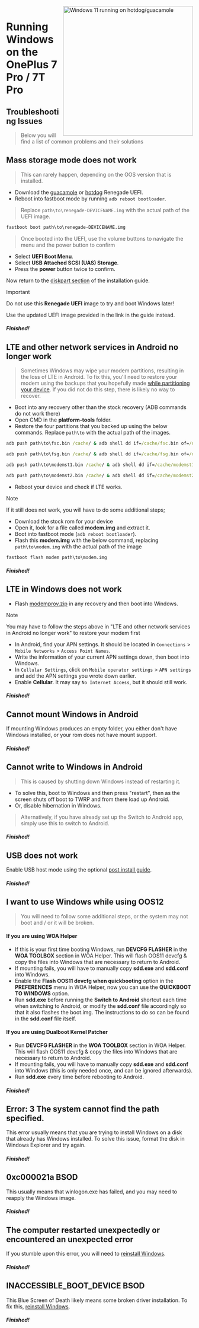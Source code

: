 <img align="right" src="https://github.com/n00b69/woa-op7/blob/main/op7.png" width="350" alt="Windows 11 running on hotdog/guacamole">

# Running Windows on the OnePlus 7 Pro / 7T Pro

## Troubleshooting Issues
> Below you will find a list of common problems and their solutions

## Mass storage mode does not work
> This can rarely happen, depending on the OOS version that is installed.
- Download the [guacamole](https://github.com/n00b69/woa-op7/releases/download/Files/renegade-guacamole.img) or [hotdog](https://github.com/n00b69/woa-op7/releases/download/Files/renegade-hotdog.img) Renegade UEFI.
- Reboot into fastboot mode by running `adb reboot bootloader`.
> Replace `path\to\renegade-DEVICENAME.img` with the actual path of the UEFI image.
```cmd
fastboot boot path\to\renegade-DEVICENAME.img
```
> Once booted into the UEFI, use the volume buttons to navigate the menu and the power button to confirm
- Select **UEFI Boot Menu**.
- Select **USB Attached SCSI (UAS) Storage**.
- Press the **power** button twice to confirm.

Now return to the [diskpart section](3-install.md#diskpart) of the installation guide.

> [!Important]
> Do not use this **Renegade UEFI** image to try and boot Windows later!
>
> Use the updated UEFI image provided in the link in the guide instead.

##### Finished!

## LTE and other network services in Android no longer work
> Sometimes Windows may wipe your modem partitions, resulting in the loss of LTE in Android. To fix this, you'll need to restore your modem using the backups that you hopefully made [while partitioning your device](1-partition.md#backing-up-important-files). If you did not do this step, there is likely no way to recover.
- Boot into any recovery other than the stock recovery (ADB commands do not work there)
- Open CMD in the **platform-tools** folder.
- Restore the four partitions that you backed up using the below commands. Replace `path\to` with the actual path of the images.
```cmd
adb push path\to\fsc.bin /cache/ & adb shell dd if=/cache/fsc.bin of=/dev/block/by-name/fsc
```

```cmd
adb push path\to\fsg.bin /cache/ & adb shell dd if=/cache/fsg.bin of=/dev/block/by-name/fsg
```

```cmd
adb push path\to\modemst1.bin /cache/ & adb shell dd if=/cache/modemst1.bin of=/dev/block/by-name/modemst1
```

```cmd
adb push path\to\modemst2.bin /cache/ & adb shell dd if=/cache/modemst2.bin of=/dev/block/by-name/modemst2
```
- Reboot your device and check if LTE works.
> [!Note]
> If it still does not work, you will have to do some additional steps;
- Download the stock rom for your device
- Open it, look for a file called **modem.img** and extract it.
- Boot into fastboot mode (`adb reboot bootloader`).
- Flash this **modem.img** with the below command, replacing `path\to\modem.img` with the actual path of the image
```cmd
fastboot flash modem path\to\modem.img
```

##### Finished!

## LTE in Windows does not work
- Flash [modemprov.zip](https://github.com/n00b69/woa-op7/releases/download/Files/modemprov.zip) in any recovery and then boot into Windows.

> [!Note]
> You may have to follow the steps above in "LTE and other network services in Android no longer work" to restore your modem first
- In Android, find your APN settings. It should be located in `Connections` > `Mobile Networks` > `Access Point Names`.
- Write the information of your current APN settings down, then boot into Windows.
- In `Cellular Settings`, click on `Mobile operator settings` > `APN settings` and add the APN settings you wrote down earlier.
- Enable **Cellular**. It may say `No Internet Access`, but it should still work. 

##### Finished!

## Cannot mount Windows in Android
If mounting Windows produces an empty folder, you either don't have Windows installed, or your rom does not have mount support.

##### Finished!

## Cannot write to Windows in Android
> This is caused by shutting down Windows instead of restarting it.
- To solve this, boot to Windows and then press "restart", then as the screen shuts off boot to TWRP and from there load up Android.
- Or, disable hibernation in Windows. 
> Alternatively, if you have already set up the Switch to Android app, simply use this to switch to Android.

##### Finished!

## USB does not work
Enable USB host mode using the optional [post install guide](materials.md#toggling-usb-host-mode).

##### Finished!

## I want to use Windows while using OOS12
> You will need to follow some additional steps, or the system may not boot and / or it will be broken.

#### If you are using WOA Helper
- If this is your first time booting Windows, run **DEVCFG FLASHER** in the **WOA TOOLBOX** section in WOA Helper. This will flash OOS11 devcfg & copy the files into Windows that are necessary to return to Android.
- If mounting fails, you will have to manually copy **sdd.exe** and **sdd.conf** into Windows.
- Enable the **Flash OOS11 devcfg when quickbooting** option in the **PREFERENCES** menu in WOA Helper, now you can use the **QUICKBOOT TO WINDOWS** option.
- Run **sdd.exe** before running the **Switch to Android** shortcut each time when switching to Android, or modify the **sdd.conf** file accordingly so that it also flashes the boot.img. The instructions to do so can be found in the **sdd.conf** file itself.

#### If you are using Dualboot Kernel Patcher
- Run **DEVCFG FLASHER** in the **WOA TOOLBOX** section in WOA Helper. This will flash OOS11 devcfg & copy the files into Windows that are necessary to return to Android.
- If mounting fails, you will have to manually copy **sdd.exe** and **sdd.conf** into Windows (this is only needed once, and can be ignored afterwards).
- Run **sdd.exe** every time before rebooting to Android.

##### Finished!


## Error: 3 The system cannot find the path specified.
This error usually means that you are trying to install Windows on a disk that already has Windows installed. To solve this issue, format the disk in Windows Explorer and try again.

##### Finished!

## 0xc000021a BSOD
This usually means that winlogon.exe has failed, and you may need to reapply the Windows image.

##### Finished!

## The computer restarted unexpectedly or encountered an unexpected error
If you stumble upon this error, you will need to [reinstall Windows](reinstall.md).

##### Finished!

## INACCESSIBLE_BOOT_DEVICE BSOD
This Blue Screen of Death likely means some broken driver installation. To fix this, [reinstall Windows](reinstall.md).

##### Finished!



















